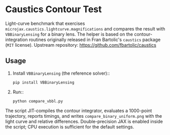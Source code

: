 Caustics Contour Test
=====================

Light-curve benchmark that exercises `microjax.caustics.lightcurve.magnifications`
and compares the result with `VBBinaryLensing` for a binary lens. The helper is
based on the contour-integration routines originally released in Fran
Bartolic's `caustics` package (`MIT` license). Upstream repository:
https://github.com/fbartolic/caustics

Usage
-----
1. Install `VBBinaryLensing` (the reference solver)::

       pip install VBBinaryLensing

2. Run::

       python compare_vbbl.py

The script JIT-compiles the contour integrator, evaluates a 1000-point
trajectory, reports timings, and writes `compare_binary_uniform.png` with the
light curve and relative differences. Double-precision JAX is enabled inside
the script; CPU execution is sufficient for the default settings.
